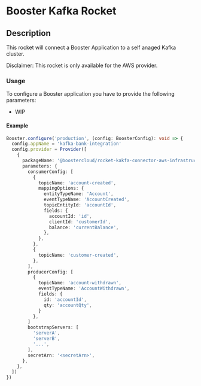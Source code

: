 # Booster Kafka Rocket

## Description

This rocket will connect a Booster Application to a self anaged Kafka cluster.

Disclaimer: This rocket is only available for the AWS provider.

### Usage

To configure a Booster application you have to provide the following parameters:

* WIP

#### Example

```typescript
Booster.configure('production', (config: BoosterConfig): void => {
  config.appName = 'kafka-bank-integration'
  config.provider = Provider([
    {
      packageName: '@boostercloud/rocket-kakfa-connector-aws-infrastructure',
      parameters: {
        consumerConfig: [
          {
            topicName: 'account-created',
            mappingOptions: {
              entityTypeName: 'Account',
              eventTypeName: 'AccountCreated',
              topicEntityId: 'accountId',
              fields: {
                accountId: 'id',
                clientId: 'customerId',
                balance: 'currentBalance',
              },
            },
          },
          {
            topicName: 'customer-created',
          },
        ],
        producerConfig: [
          {
            topicName: 'account-withdrawn',
            eventTypeName: 'AccountWithdrawn',
            fields: {
              id: 'accountId',
              qty: 'accountQty',
            }
          },
        ]
        bootstrapServers: [
          'serverA',
          'serverB',
          '...',
        ],
        secretArn: '<secretArn>',
      },
    },
  ])
})
```
